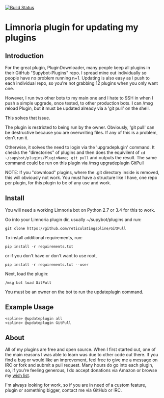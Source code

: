 [![Build Status](https://travis-ci.org/reticulatingspline/GitPull.svg?branch=master)](https://travis-ci.org/reticulatingspline/GitPull)

# Limnoria plugin for updating my plugins

## Introduction

For the great plugin, PluginDownloader, many people keep all plugins in their GitHub "Supybot-Plugins" repo. I
spread mine out individually so people have no problem running n+1. Updating is also easy as I push to each
individual repo, so you're not grabbing 12 plugins when you only want one.

However, I run two other bots to my main one and I hate to SSH in when I push a simple upgrade, once tested, to
other production bots. I can /msg <bot> reload Plugin, but it must be updated already via a 'git pull' on the shell.

This solves that issue.

The plugin is restricted to being run by the owner. Obviously, 'git pull' can be destructive because you are overwriting
files. If any of this is a problem, don't run it.

Otherwise, it solves the need to login via the 'upgradeplugin' command. It checks the "directories" of plugins and then
does the equivilent of `cd ~/supybot/plugins/PluginName; git pull` and outputs the result. The same command could be run
on this plugin via /msg <bot> upgradeplugin GitPull

NOTE: If you "download" plugins, where the .git directory inside is removed, this will obviously not work. You must have
a structure like I have, one repo per plugin, for this plugin to be of any use and work.

## Install

You will need a working Limnoria bot on Python 2.7 or 3.4 for this to work.

Go into your Limnoria plugin dir, usually ~/supybot/plugins and run:

```
git clone https://github.com/reticulatingspline/GitPull
```

To install additional requirements, run:

```
pip install -r requirements.txt 
```

or if you don't have or don't want to use root, 

```
pip install -r requirements.txt --user
```

Next, load the plugin:

```
/msg bot load GitPull
```

You must be an owner on the bot to run the updateplugin command.

## Example Usage

```
<spline> @updateplugin all
<spline> @updateplugin GitPull
```

## About

All of my plugins are free and open source. When I first started out, one of the main reasons I was
able to learn was due to other code out there. If you find a bug or would like an improvement, feel
free to give me a message on IRC or fork and submit a pull request. Many hours do go into each plugin,
so, if you're feeling generous, I do accept donations via Amazon or browse my [wish list](http://amzn.com/w/380JKXY7P5IKE).

I'm always looking for work, so if you are in need of a custom feature, plugin or something bigger, contact me via GitHub or IRC.
